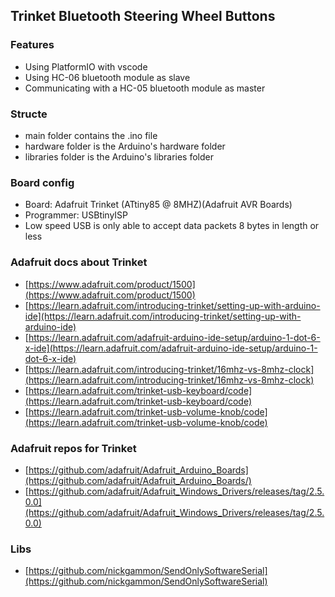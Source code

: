 ## Trinket Bluetooth Steering Wheel Buttons

### Features
- Using PlatformIO with vscode
- Using HC-06 bluetooth module as slave
- Communicating with a HC-05 bluetooth module as master

### Structe
- main folder contains the .ino file
- hardware folder is the Arduino's hardware folder
- libraries folder is the Arduino's libraries folder

### Board config
- Board: Adafruit Trinket (ATtiny85 @ 8MHZ)(Adafruit AVR Boards)
- Programmer: USBtinyISP
- Low speed USB is only able to accept data packets 8 bytes in length or less

### Adafruit docs about Trinket
- [https://www.adafruit.com/product/1500](https://www.adafruit.com/product/1500)
- [https://learn.adafruit.com/introducing-trinket/setting-up-with-arduino-ide](https://learn.adafruit.com/introducing-trinket/setting-up-with-arduino-ide)
- [https://learn.adafruit.com/adafruit-arduino-ide-setup/arduino-1-dot-6-x-ide](https://learn.adafruit.com/adafruit-arduino-ide-setup/arduino-1-dot-6-x-ide)
- [https://learn.adafruit.com/introducing-trinket/16mhz-vs-8mhz-clock](https://learn.adafruit.com/introducing-trinket/16mhz-vs-8mhz-clock)
- [https://learn.adafruit.com/trinket-usb-keyboard/code](https://learn.adafruit.com/trinket-usb-keyboard/code)
- [https://learn.adafruit.com/trinket-usb-volume-knob/code](https://learn.adafruit.com/trinket-usb-volume-knob/code)

### Adafruit repos for Trinket
- [https://github.com/adafruit/Adafruit_Arduino_Boards](https://github.com/adafruit/Adafruit_Arduino_Boards/)
- [https://github.com/adafruit/Adafruit_Windows_Drivers/releases/tag/2.5.0.0](https://github.com/adafruit/Adafruit_Windows_Drivers/releases/tag/2.5.0.0)

### Libs
- [https://github.com/nickgammon/SendOnlySoftwareSerial](https://github.com/nickgammon/SendOnlySoftwareSerial)
